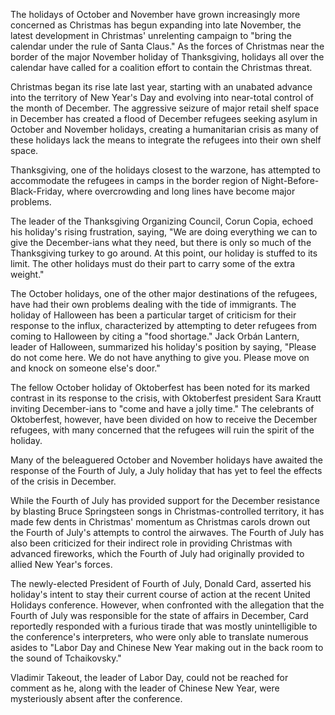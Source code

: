 The holidays of October and November have grown increasingly more concerned as Christmas has begun expanding into late November, the latest development in Christmas' unrelenting campaign to "bring the calendar under the rule of Santa Claus." As the forces of Christmas near the border of the major November holiday of Thanksgiving, holidays all over the calendar have called for a coalition effort to contain the Christmas threat.

Christmas began its rise late last year, starting with an unabated advance into the territory of New Year's Day and evolving into near-total control of the month of December. The aggressive seizure of major retail shelf space in December has created a flood of December refugees seeking asylum in October and November holidays, creating a humanitarian crisis as many of these holidays lack the means to integrate the refugees into their own shelf space.

Thanksgiving, one of the holidays closest to the warzone, has attempted to accommodate the refugees in camps in the border region of Night-Before-Black-Friday, where overcrowding and long lines have become major problems.

The leader of the Thanksgiving Organizing Council, Corun Copia, echoed his holiday's rising frustration, saying, "We are doing everything we can to give the December-ians what they need, but there is only so much of the Thanksgiving turkey to go around. At this point, our holiday is stuffed to its limit. The other holidays must do their part to carry some of the extra weight."

The October holidays, one of the other major destinations of the refugees, have had their own problems dealing with the tide of immigrants. The holiday of Halloween has been a particular target of criticism for their response to the influx, characterized by attempting to deter refugees from coming to Halloween by citing a "food shortage." Jack Orbán Lantern, leader of Halloween, summarized his holiday's position by saying, "Please do not come here. We do not have anything to give you. Please move on and knock on someone else's door."

The fellow October holiday of Oktoberfest has been noted for its marked contrast in its response to the crisis, with Oktoberfest president Sara Krautt inviting December-ians to "come and have a jolly time." The celebrants of Oktoberfest, however, have been divided on how to receive the December refugees, with many concerned that the refugees will ruin the spirit of the holiday.

Many of the beleaguered October and November holidays have awaited the response of the Fourth of July, a July holiday that has yet to feel the effects of the crisis in December.

While the Fourth of July has provided support for the December resistance by blasting Bruce Springsteen songs in Christmas-controlled territory, it has made few dents in Christmas' momentum as Christmas carols drown out the Fourth of July's attempts to control the airwaves. The Fourth of July has also been criticized for their indirect role in providing Christmas with advanced fireworks, which the Fourth of July had originally provided to allied New Year's forces.

The newly-elected President of Fourth of July, Donald Card, asserted his holiday's intent to stay their current course of action at the recent United Holidays conference. However, when confronted with the allegation that the Fourth of July was responsible for the state of affairs in December, Card reportedly responded with a furious tirade that was mostly unintelligible to the conference's interpreters, who were only able to translate numerous asides to "Labor Day and Chinese New Year making out in the back room to the sound of Tchaikovsky."

Vladimir Takeout, the leader of Labor Day, could not be reached for comment as he, along with the leader of Chinese New Year, were mysteriously absent after the conference.
